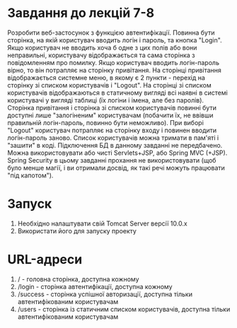 # Завдання до лекцій 7-8

Розробити веб-застосунок з функцією автентифікації.
Повинна бути сторінка, на якій користувач вводить логін і пароль, та кнопка "Login".
Якщо користувач не вводить хоча б одне з цих полів або вони неправильні, користувачу відображається та сама сторінка з повідомленням про помилку.
Якщо користувач вводить логін-пароль вірно, то він потрапляє на сторінку привітання.
На сторінці привітання відображається системне меню, в якому є 2 пункти - перехід на сторінку зі списком користувачів і "Logout".
На сторінці зі списком користувачів відображаються в статичному вигляді всі наявні в системі користувачі у вигляді таблиці (їх логіни і імена, але без паролів).
Сторінка привітання і сторінка зі списком користувачів повинні бути доступні лише "залогіненим" користувачам (побачити їх, не ввівши правильній логін-пароль, повинно бути неможливо).
При виборі "Logout" користувач потрапляє на сторінку входу і повинен вводити логін-пароль заново.
Список користувачів можна тримати в пам'яті і "зашити" в коді. Підключення БД в данному завданні не передбачено.
Можна використовувати або чисті Servlets+JSP, або Spring MVC (+JSP).
Spring Security в цьому завданні прохання не використовувати (щоб було менше магії, і ви отримали досвід, як такі речі можуть працювати "під капотом").

# Запуск
1. Необхідно налаштувати свій Tomcat Server версії 10.0.х
2. Використати його для запуску проекту

# URL-адреси
1. / - головна сторінка, доступна кожному
2. /login - сторінка автентифікації, доступна кожному
3. /success - сторінка успішної авторизації, доступна тільки автентифікованим користувачам
4. /users - сторінка із статичним списком користувачів, доступна тільки автентифікованим користувачам
